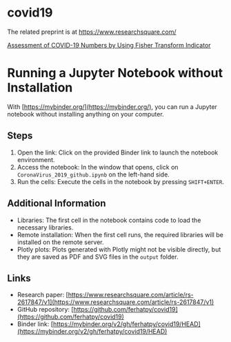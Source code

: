 # covid19
The related preprint is at https://www.researchsquare.com/

[Assessment of COVID-19 Numbers by Using Fisher Transform Indicator](https://www.researchsquare.com/article/rs-2617847/v2)

# Running a Jupyter Notebook without Installation

With [https://mybinder.org/](https://mybinder.org/), you can run a Jupyter notebook without installing anything on your computer.

## Steps

1. Open the link: Click on the provided Binder link to launch the notebook environment.
2. Access the notebook: In the window that opens, click on `CoronaVirus_2019_github.ipynb` on the left-hand side.
3. Run the cells: Execute the cells in the notebook by pressing `SHIFT+ENTER`.

## Additional Information

- Libraries: The first cell in the notebook contains code to load the necessary libraries.
- Remote installation: When the first cell runs, the required libraries will be installed on the remote server.
- Plotly plots: Plots generated with Plotly might not be visible directly, but they are saved as PDF and SVG files in the `output` folder.

## Links

- Research paper: [https://www.researchsquare.com/article/rs-2617847/v1](https://www.researchsquare.com/article/rs-2617847/v1)
- GitHub repository: [https://github.com/ferhatpy/covid19](https://github.com/ferhatpy/covid19)
- Binder link: [https://mybinder.org/v2/gh/ferhatpy/covid19/HEAD](https://mybinder.org/v2/gh/ferhatpy/covid19/HEAD)
